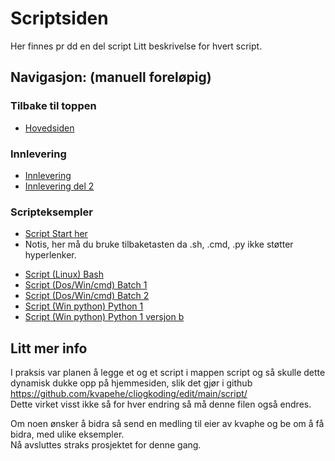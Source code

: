 # Scriptsiden
Her finnes pr dd en del script
Litt beskrivelse for hvert script.

## Navigasjon: (manuell foreløpig)
### Tilbake til toppen
- [Hovedsiden](../README.md)
### Innlevering
- [Innlevering](../innlevering/innlevering001.md)
- [Innlevering del 2](../innlevering/innlevering002_lite_tekst_noe_kode.md)
### Scripteksempler
- [Script Start her](./README.md)
- Notis, her må du bruke tilbaketasten da .sh, .cmd, .py ikke støtter hyperlenker. 
<!--- Blir evt endret til .md med code-boks etterhvert. Litt flere lenker under -->
- [Script (Linux) Bash](./bash01.sh) 
- [Script (Dos/Win/cmd) Batch 1](./batch01.cmd) 
- [Script (Dos/Win/cmd) Batch 2](./batch02.cmd) 
- [Script (Win python) Python 1](./python01.py) 
- [Script (Win python) Python 1 versjon b](./python01b.py) 
<!-- - [Script (Linux python) Python 2](./python02.py) NB ikke klar enda 
- [Script (OS uavhengig python) Python 3](./python03.py) NB ikke klar enda -->

## Litt mer info
I praksis var planen å legge et og et script i mappen script og så skulle dette dynamisk dukke opp på hjemmesiden, slik det gjør i github  
https://github.com/kvapehe/cliogkoding/edit/main/script/  
Dette virket visst ikke så for hver endring så må denne filen også endres.

Om noen ønsker å bidra så send en medling til eier av kvaphe og be om å få bidra, med ulike eksempler.  
Nå avsluttes straks prosjektet for denne gang.
